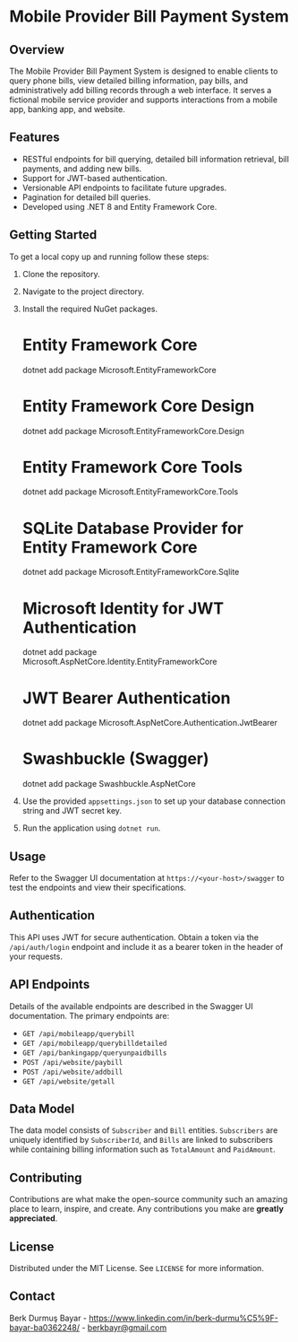 # Mobile Provider Bill Payment System

## Overview
The Mobile Provider Bill Payment System is designed to enable clients to query phone bills, view detailed billing information, pay bills, and administratively add billing records through a web interface. It serves a fictional mobile service provider and supports interactions from a mobile app, banking app, and website.

## Features
- RESTful endpoints for bill querying, detailed bill information retrieval, bill payments, and adding new bills.
- Support for JWT-based authentication.
- Versionable API endpoints to facilitate future upgrades.
- Pagination for detailed bill queries.
- Developed using .NET 8 and Entity Framework Core.

## Getting Started
To get a local copy up and running follow these steps:

1. Clone the repository.
2. Navigate to the project directory.
3. Install the required NuGet packages.
    # Entity Framework Core
    dotnet add package Microsoft.EntityFrameworkCore

    # Entity Framework Core Design
    dotnet add package Microsoft.EntityFrameworkCore.Design

    # Entity Framework Core Tools
    dotnet add package Microsoft.EntityFrameworkCore.Tools

    # SQLite Database Provider for Entity Framework Core
    dotnet add package Microsoft.EntityFrameworkCore.Sqlite

    # Microsoft Identity for JWT Authentication
    dotnet add package Microsoft.AspNetCore.Identity.EntityFrameworkCore

    # JWT Bearer Authentication
    dotnet add package Microsoft.AspNetCore.Authentication.JwtBearer

    # Swashbuckle (Swagger)
    dotnet add package Swashbuckle.AspNetCore
4. Use the provided `appsettings.json` to set up your database connection string and JWT secret key.
5. Run the application using `dotnet run`.

## Usage
Refer to the Swagger UI documentation at `https://<your-host>/swagger` to test the endpoints and view their specifications.

## Authentication
This API uses JWT for secure authentication. Obtain a token via the `/api/auth/login` endpoint and include it as a bearer token in the header of your requests.

## API Endpoints
Details of the available endpoints are described in the Swagger UI documentation. The primary endpoints are:

- `GET /api/mobileapp/querybill`
- `GET /api/mobileapp/querybilldetailed`
- `GET /api/bankingapp/queryunpaidbills`
- `POST /api/website/paybill`
- `POST /api/website/addbill`
- `GET /api/website/getall`

## Data Model
The data model consists of `Subscriber` and `Bill` entities. `Subscribers` are uniquely identified by `SubscriberId`, and `Bills` are linked to subscribers while containing billing information such as `TotalAmount` and `PaidAmount`.


## Contributing
Contributions are what make the open-source community such an amazing place to learn, inspire, and create. Any contributions you make are **greatly appreciated**.

## License
Distributed under the MIT License. See `LICENSE` for more information.

## Contact
Berk Durmuş Bayar - https://www.linkedin.com/in/berk-durmu%C5%9F-bayar-ba0362248/ - berkbayr@gmail.com


